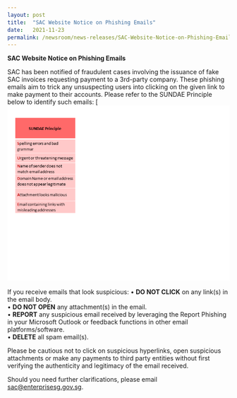 ```yaml
---
layout: post
title:  "SAC Website Notice on Phishing Emails"
date:   2021-11-23
permalink: /newsroom/news-releases/SAC-Website-Notice-on-Phishing-Emails
---
```


**SAC Website Notice on Phishing Emails**
 
SAC has been notified of fraudulent cases involving the issuance of fake SAC invoices requesting payment to a 3rd-party company. These phishing emails aim to trick any unsuspecting users into clicking on the given link to make payment to their accounts.
Please refer to the SUNDAE Principle below to identify such emails:
[![SUNDAE Principle](/images/press-release/photos/Sundae1.png)

If you receive emails that look suspicious:
• **DO NOT CLICK** on any link(s) in the email body.<br/>
• **DO NOT OPEN** any attachment(s) in the email.<br/>
• **REPORT** any suspicious email received by leveraging the Report Phishing in your Microsoft Outlook or feedback functions in other email platforms/software.<br/>
• **DELETE** all spam email(s).

 
Please be cautious not to click on suspicious hyperlinks, open suspicious attachments or make any payments to third party entities without first verifying the authenticity and legitimacy of the email received.
 
Should you need further clarifications, please email sac@enterprisesg.gov.sg.
 
